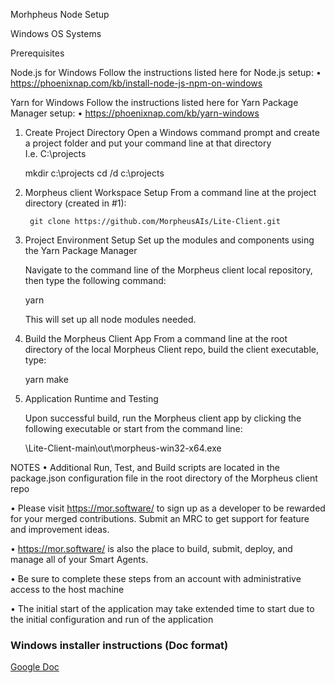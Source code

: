 
Morhpheus Node Setup



Windows OS Systems

Prerequisites

Node.js for Windows
    Follow the instructions listed here for Node.js setup:
•	https://phoenixnap.com/kb/install-node-js-npm-on-windows

Yarn for Windows 
    Follow the instructions listed here for Yarn Package Manager setup:
•	https://phoenixnap.com/kb/yarn-windows

1. Create Project Directory
Open a Windows command prompt and create a project folder and put your command line at that directory  
I.e. C:\projects

    mkdir c:\projects
    cd /d c:\projects

2. Morpheus client Workspace Setup
    From a command line at the project directory (created in #1):

        git clone https://github.com/MorpheusAIs/Lite-Client.git

3. Project Environment Setup
    Set up the modules and components using the Yarn Package Manager

    Navigate to the command line of the Morpheus client local repository, then type the following command:

    yarn

    This will set up all node modules needed.

4. Build the Morpheus Client App
    From a command line at the root directory of the local Morpheus Client repo, build the client executable, type:
    
    yarn make


5. Application Runtime and Testing

    Upon successful build, run the Morpheus client app by clicking the following executable or start from the command line:

    <PATH-TO-LOCAL-MORPHEUS-CLIENT-REPO>\Lite-Client-main\out\morpheus-win32-x64.exe



NOTES
•	Additional Run, Test, and Build scripts are located in the package.json configuration file in the root directory of the Morpheus client repo

•	Please visit https://mor.software/ to sign up as a developer to be rewarded for your merged contributions. Submit an MRC to get support for feature and improvement ideas.

•	https://mor.software/ is also the place to build, submit, deploy, and manage all of your Smart Agents.

•	Be sure to complete these steps from an account with administrative access to the host machine

•	The initial start of the application may take extended time to start due to the initial configuration and run of the application



### Windows installer instructions (Doc format)
[Google Doc](https://docs.google.com/document/d/1YjGAlTzglct8aNEqZAUeYD7SAmOETtmv/edit?usp=sharing&ouid=118042204753952761929&rtpof=true&sd=true)


